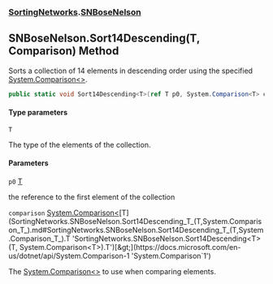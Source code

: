### [SortingNetworks](SortingNetworks.md 'SortingNetworks').[SNBoseNelson](SortingNetworks.SNBoseNelson.md 'SortingNetworks.SNBoseNelson')

## SNBoseNelson.Sort14Descending<T>(T, Comparison<T>) Method

Sorts a collection of 14 elements in descending order using the specified [System.Comparison&lt;&gt;](https://docs.microsoft.com/en-us/dotnet/api/System.Comparison-1 'System.Comparison`1').

```csharp
public static void Sort14Descending<T>(ref T p0, System.Comparison<T> comparison);
```
#### Type parameters

<a name='SortingNetworks.SNBoseNelson.Sort14Descending_T_(T,System.Comparison_T_).T'></a>

`T`

The type of the elements of the collection.
#### Parameters

<a name='SortingNetworks.SNBoseNelson.Sort14Descending_T_(T,System.Comparison_T_).p0'></a>

`p0` [T](SortingNetworks.SNBoseNelson.Sort14Descending_T_(T,System.Comparison_T_).md#SortingNetworks.SNBoseNelson.Sort14Descending_T_(T,System.Comparison_T_).T 'SortingNetworks.SNBoseNelson.Sort14Descending<T>(T, System.Comparison<T>).T')

the reference to the first element of the collection

<a name='SortingNetworks.SNBoseNelson.Sort14Descending_T_(T,System.Comparison_T_).comparison'></a>

`comparison` [System.Comparison&lt;](https://docs.microsoft.com/en-us/dotnet/api/System.Comparison-1 'System.Comparison`1')[T](SortingNetworks.SNBoseNelson.Sort14Descending_T_(T,System.Comparison_T_).md#SortingNetworks.SNBoseNelson.Sort14Descending_T_(T,System.Comparison_T_).T 'SortingNetworks.SNBoseNelson.Sort14Descending<T>(T, System.Comparison<T>).T')[&gt;](https://docs.microsoft.com/en-us/dotnet/api/System.Comparison-1 'System.Comparison`1')

The [System.Comparison&lt;&gt;](https://docs.microsoft.com/en-us/dotnet/api/System.Comparison-1 'System.Comparison`1') to use when comparing elements.
